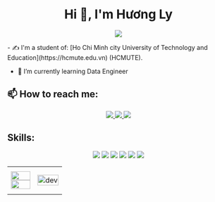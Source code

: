 <h1 align="center">Hi 👋, I'm Hương Ly</h1>
<p align="center"><img src="https://img.icons8.com/color/48/000000/vietnam-circular.png"/></p>
- ✍ I'm a student of: [Ho Chi Minh city University of Technology and Education](https://hcmute.edu.vn) (HCMUTE).

- 🌱 I’m currently learning Data Engineer


## 📫 How to reach me:

<p align="center">
  <a href="https://www.facebook.com/huonglyy2132/" alt="Facebook">
    <img src="https://img.icons8.com/fluent/48/000000/facebook-new.png" target="_blank" />
  </a> 
  <a href="https://github.com/hhhhhhaaaaa1223" alt="Github">
    <img src="https://img.icons8.com/fluent/48/000000/github.png"/>
  </a> 
  <a href="mailto:huongly21321@gmail.com" alt="Email">
    <img src="https://img.icons8.com/fluent/48/000000/mailing.png"/>
  </a>
</p>

## Skills:
<p align="center">
  <img src="https://img.icons8.com/color/48/000000/microsoft-sql-server.png"/>
  <img src="https://img.icons8.com/color/48/000000/mysql-logo.png"/>
  <img src="https://img.icons8.com/color/48/000000/mongodb.png"/>
  <img src="https://img.icons8.com/color/48/000000/visual-studio-code-2019.png"/>
  <img src="https://img.icons8.com/color/48/000000/hadoop-distributed-file-system.png"/>
  <img src="https://img.icons8.com/fluency/48/000000/python.png"/>
  
</p>

<table style="width:100%;">
  <tr>
    <td>
      <img src="https://github-readme-stats.vercel.app/api?username=hhhhhhaaaaa1223&show_icons=true&theme=radical" alt="" width="100%"/>
      <img src="https://github-readme-stats.vercel.app/api/top-langs/?username=hhhhhhaaaaa1223&langs_count=8)" alt="" width="100%"/>
    </td>
    <td>
      <p align="center"> 
        <img src="https://cdn.dribbble.com/users/1059583/screenshots/4171367/coding-freak.gif" alt="dev" width="100%"/>
      </p>
    </td>
  </tr>
</table>

